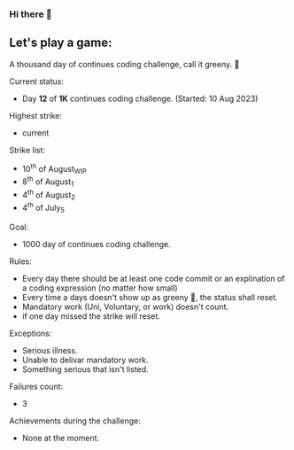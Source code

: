 ### Hi there 👋

## Let's play a game:

A thousand day of continues coding challenge, call it greeny. 🍃

Current status:
 - Day **12** of **1K** continues coding challenge. (Started: 10 Aug 2023)

Highest strike:
 - current

Strike list:
 - 10<sup>th</sup> of August<sub>WIP</sub>
 - 8<sup>th</sup> of August<sub>1</sub>
 - 4<sup>th</sup> of August<sub>2</sub>
 - 4<sup>th</sup> of July<sub>5</sub>

Goal:
 - 1000 day of continues coding challenge.

Rules:
 - Every day there should be at least one code commit or an explination of a coding expression (no matter how small)
 - Every time a days doesn't show up as greeny 🍃, the status shall reset.
 - Mandatory work (Uni, Voluntary, or work) doesn't count.
 - if one day missed the strike will reset.

Exceptions:
 - Serious illness.
 - Unable to delivar mandatory work.
 - Something serious that isn't listed.

Failures count:
 - 3

Achievements during the challenge:
 - None at the moment.

<!---
Don't ask about the name I've tried 😒

Special earnings from my university:

Earned two of those though...
![badge]

[badge]: https://custom-icon-badges.herokuapp.com/badge/ADS&AI-1x-orange.svg?logo=goldmedal
-->

<!-- Originals...
**prof-xed/prof-xed** is a ✨ _special_ ✨ repository because its `README.md` (this file) appears on your GitHub profile.

Here are some ideas to get you started:

- 🔭 I’m currently working on ...
- 🌱 I’m currently learning ...
- 👯 I’m looking to collaborate on ...
- 🤔 I’m looking for help with ...
- 💬 Ask me about ...
- 📫 How to reach me: ...
- 😄 Pronouns: ...
- ⚡ Fun fact: ...
-->
